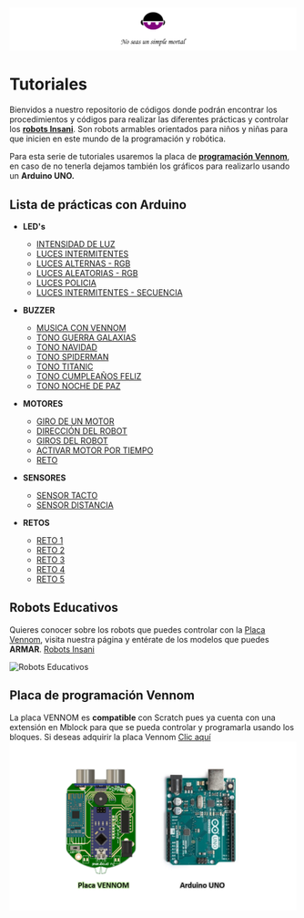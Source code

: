 ![Insani](https://github.com/Insani01/Tutoriales/blob/master/encabezado1.png)

# Tutoriales

Bienvidos a nuestro repositorio de códigos donde podrán encontrar los procedimientos y códigos para realizar las diferentes prácticas y controlar los [**robots Insani**](#Robots-Educativos). Son robots armables orientados para niños y niñas para que inicien en este mundo de la programación y robótica.

Para esta serie de tutoriales usaremos la placa de  [**programación Vennom**](#Placa-de-programación-Vennom), en caso de no tenerla dejamos también los gráficos para realizarlo usando un **Arduino UNO.**


## Lista de prácticas con Arduino

- **LED's**
   - [INTENSIDAD DE LUZ](https://github.com/Insani01/Tutoriales/tree/master/LEDS/intensidad_luz)
   - [LUCES INTERMITENTES](https://github.com/Insani01/Tutoriales/tree/master/LEDS/luz_intermitente)
   - [LUCES ALTERNAS - RGB](https://github.com/Insani01/Tutoriales/tree/master/LEDS/luces_alternas)
   - [LUCES ALEATORIAS - RGB](https://github.com/Insani01/Tutoriales/tree/master/LEDS/luces_aleatorias)
   - [LUCES POLICIA](https://github.com/Insani01/Tutoriales/tree/master/LEDS/luces_policia)
   - [LUCES INTERMITENTES - SECUENCIA](https://github.com/Insani01/Tutoriales/tree/master/LEDS/luces_intermitentes_x5)
   
   
- **BUZZER**
   - [MUSICA CON VENNOM](https://github.com/Insani01/Tutoriales/tree/master/BUZZER/musica_con_Vennom)
   - [TONO GUERRA GALAXIAS](https://github.com/Insani01/Tutoriales/tree/master/BUZZER/Buzzer_Guerra_Galaxias)
   - [TONO NAVIDAD](https://github.com/Insani01/Tutoriales/tree/master/BUZZER/Buzzer_Navidad)
   - [TONO SPIDERMAN](https://github.com/Insani01/Tutoriales/tree/master/BUZZER/Buzzer_Spiderman)
   - [TONO TITANIC](https://github.com/Insani01/Tutoriales/tree/master/BUZZER/Buzzer_Titanic)
   - [TONO CUMPLEAÑOS FELIZ](https://github.com/Insani01/Tutoriales/tree/master/BUZZER/Buzzer_Cumpleanios)
   - [TONO NOCHE DE PAZ](https://github.com/Insani01/Tutoriales/tree/master/BUZZER/Buzzer_Noche_paz)
   
- **MOTORES**
   - [GIRO DE UN MOTOR](https://github.com/Insani01/Tutoriales/tree/master/MOTORES/Direccion%20de%20giro)
   - [DIRECCIÓN DEL ROBOT](https://github.com/Insani01/Tutoriales/tree/master/MOTORES/Direccion%20de%20Robot)
   - [GIROS DEL ROBOT](https://github.com/Insani01/Tutoriales/tree/master/MOTORES/Giros%20del%20Robot)
   - [ACTIVAR MOTOR POR TIEMPO](https://github.com/Insani01/Tutoriales/tree/master/MOTORES/Activar_tiempo)
   - [RETO](https://github.com/Insani01/Tutoriales/tree/master/MOTORES/Reto)

- **SENSORES**
   - [SENSOR TACTO](https://github.com/Insani01/Tutoriales/tree/master/SENSORES/TACTO)
   - [SENSOR DISTANCIA](https://github.com/Insani01/Tutoriales/tree/master/SENSORES/DISTANCIA)
   
- **RETOS**
   - [RETO 1](https://github.com/Insani01/Tutoriales/tree/master/RETOS/ACT1)
   - [RETO 2](https://github.com/Insani01/Tutoriales/tree/master/RETOS/ACT2)
   - [RETO 3](https://github.com/Insani01/Tutoriales/tree/master/RETOS/ACT3)
   - [RETO 4](https://github.com/Insani01/Tutoriales/tree/master/RETOS/ACT4)
   - [RETO 5](https://github.com/Insani01/Tutoriales/tree/master/RETOS/ACT5)
   


## Robots Educativos

Quieres conocer sobre los robots que puedes controlar con la [Placa Vennom](https://github.com/Insani01/Tutoriales/blob/master/Image-Vennom-Arduino.png), visita nuestra página y entérate de los modelos que puedes **ARMAR**. [Robots Insani](https://www.insani-loja.com/productos)

![Robots Educativos](https://github.com/Insani01/Tutoriales/blob/master/robots_insani2.png)


## Placa de programación Vennom

La placa VENNOM es **compatible** con Scratch pues ya cuenta con una extensión en Mblock para que se pueda controlar y programarla usando los bloques.
Si deseas adquirir la placa Vennom [Clic aquí](https://www.insani-loja.com/contacto)
![Placa de Programación Vennom y Arduino Uno](https://github.com/Insani01/Tutoriales/blob/master/Image-Vennom-Arduino.png)
